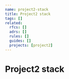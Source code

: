 ```yaml
---
name: project2-stack
title: Project2 stack
tags: []
related:
  rfcs: []
  adrs: []
  rules: []
  guides: []
  projects: [project2] 
---
```


# Project2 stack
